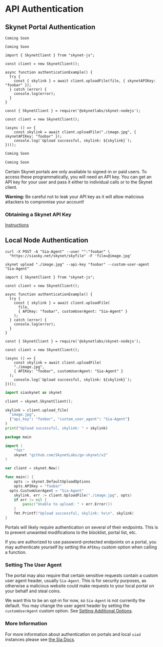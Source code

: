 # API Authentication

## Skynet Portal Authentication

```shell--curl
Coming Soon
```

```shell--cli
Coming Soon
```

```javascript--browser
import { SkynetClient } from "skynet-js";

const client = new SkynetClient();

async function authenticationExample() {
  try {
    const { skylink } = await client.uploadFile(file, { skynetAPIKey: "foobar" });
  } catch (error) {
    console.log(error);
  }
}
```

```javascript--node
const { SkynetClient } = require('@skynetlabs/skynet-nodejs');

const client = new SkynetClient();

(async () => {
	const skylink = await client.uploadFile("./image.jpg", { skynetAPIKey: "foobar" });
	console.log(`Upload successful, skylink: ${skylink}`);
})();
```

```python
Coming Soon
```

```go
Coming Soon
```

Certain Skynet portals are only available to signed-in or paid users. To access
these programmatically, you will need an API key. You can get an API key for
your user and pass it either to individual calls or to the Skynet client.

**Warning:** Be careful not to leak your API key as it will allow malicious
attackers to compromise your account!

### Obtaining a Skynet API Key

[Instructions](https://docs.skynetlabs.com/developer-guides/server-hosted-skynet-usage#obtaining-your-skynet-api-key)

## Local Node Authentication

```shell--curl
curl -X POST -A "Sia-Agent" --user "":"foobar" \
  "https://siasky.net/skynet/skyfile" -F 'file=@image.jpg'
```

```shell--cli
skynet upload "./image.jpg" --api-key "foobar" --custom-user-agent "Sia-Agent"
```

```javascript--browser
import { SkynetClient } from "skynet-js";

const client = new SkynetClient();

async function authenticationExample() {
  try {
    const { skylink } = await client.uploadFile(
      file,
      { APIKey: "foobar", customUserAgent: "Sia-Agent" }
    );
  } catch (error) {
    console.log(error);
  }
}
```

```javascript--node
const { SkynetClient } = require('@skynetlabs/skynet-nodejs');

const client = new SkynetClient();

(async () => {
	const skylink = await client.uploadFile(
    "./image.jpg",
    { APIKey: "foobar", customUserAgent: "Sia-Agent" }
  );
	console.log(`Upload successful, skylink: ${skylink}`);
})();
```

```python
import siaskynet as skynet

client = skynet.SkynetClient();

skylink = client.upload_file(
  "image.jpg",
  {"api_key": "foobar", "custom_user_agent": "Sia-Agent"}
)
print("Upload successful, skylink: " + skylink)
```

```go
package main

import (
	"fmt"
	skynet "github.com/SkynetLabs/go-skynet/v2"
)

var client = skynet.New()

func main() {
	opts := skynet.DefaultUploadOptions
	opts.APIKey = "foobar"
  opts.CustomUserAgent = "Sia-Agent"
	skylink, err := client.UploadFile("./image.jpg", opts)
	if err != nil {
		panic("Unable to upload: " + err.Error())
	}
	fmt.Printf("Upload successful, skylink: %v\n", skylink)
}
```

Portals will likely require authentication on several of their endpoints. This
is to prevent unwanted modifications to the blocklist, portal list, etc.

If you are authorized to use password-protected endpoints on a portal, you may
authenticate yourself by setting the `APIKey` custom option when calling a
function.

### Setting The User Agent

The portal may also require that certain sensitive requests contain a custom
user agent header, usually `Sia-Agent`. This is for security purposes, as
otherwise a malicious website could make requests to your local portal on your
behalf and steal coins.

We want this to be an opt-in for now, so `Sia-Agent` is not currently the
default. You may change the user agent header by setting the `customUserAgent`
custom option. See [Setting Additional Options](#setting-additional-options).

### More Information

For more information about authentication on portals and local `siad` instances
please see [the Sia Docs](https://sia.tech/docs/#authentication).
